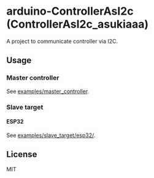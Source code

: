 # arduino-ControllerAsI2c (ControllerAsI2c_asukiaaa)

A project to communicate controller via I2C.

## Usage

### Master controller

See [examples/master_controller](./examples/master_controller).

### Slave target

#### ESP32

See [examples/slave_target/esp32/](./examples/slave_target/esp32).

## License

MIT
